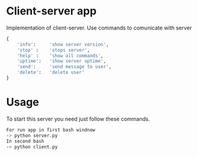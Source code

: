 # Client-server app
Implementation of client-server. Use commands to comunicate with server
```python
{
	'info':     'show server version',
	'stop' :    'stops server',
	'help' :    'show all commands',
	'uptime':   'show server uptime',
	'send':     'send message to user',
	'delete':   'delete user'
}
```



# Usage
To start this server you need just follow these commands.
```bash
For run app in first bash windnow
-> python server.py
In second bash
-> python client.py
```
